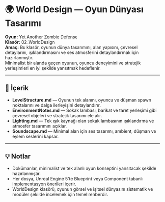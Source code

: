 # 🌍 World Design — Oyun Dünyası Tasarımı

**Oyun:** Yet Another Zombie Defense  
**Klasör:** 02_WorldDesign  
**Amaç:** Bu klasör, oyunun dünya tasarımını, alan yapısını, çevresel detaylarını, ışıklandırmasını ve ses atmosferini detaylandırmak için hazırlanmıştır.  
Minimalist bir alanda geçen oyunun, oyuncu deneyimini ve stratejik yerleşimleri en iyi şekilde yansıtmak hedeflenir.

---

## 📂 İçerik

- **LevelStructure.md** — Oyunun tek alanını, oyuncu ve düşman spawn noktalarını ve dalga ilerleyişini detaylandırır.  
- **EnvironmentNotes.md** — Sokak lambası, barikat ve taret yerleşimi gibi çevresel objeleri ve stratejik tasarımı ele alır.  
- **Lighting.md** — Tek ışık kaynağı olan sokak lambasının ışıklandırma ve atmosfer tasarımını açıklar.  
- **Soundscape.md** — Minimal alan için ses tasarımı, ambient, düşman ve eylem seslerini kapsar.

---

## 💡 Notlar

- Dokümanlar, minimalist ve tek alanlı oyun konseptini yansıtacak şekilde hazırlanmıştır.  
- Her dosya, Unreal Engine 5’te Blueprint veya Component tabanlı implementasyon önerileri içerir.  
- WorldDesign klasörü, oyunun görsel ve işitsel dünyasını sistematik ve modüler şekilde incelemek için temel rehberdir.
